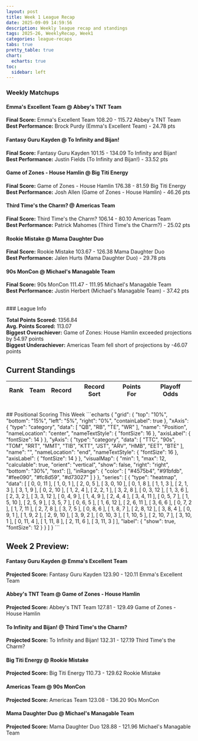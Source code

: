```yaml
---
layout: post
title: Week 1 League Recap
date: 2025-09-09 14:59:56
description: Weekly league recap and standings
tags: 2025-26, WeeklyRecap, Week1
categories: league-recaps
tabs: true
pretty_table: true
chart:
  echarts: true
toc:
  sidebar: left
---
```


### Weekly Matchups

#### Emma's Excellent Team @ Abbey's TNT Team 

**Final Score:** Emma's Excellent Team 108.20 - 115.72 Abbey's TNT Team <br>
**Best Performance:** Brock Purdy (Emma's Excellent Team) - 24.78 pts<br>


#### Fantasy Guru Kayden @ To Infinity and Bijan!

**Final Score:** Fantasy Guru Kayden 101.15 - 134.09 To Infinity and Bijan!<br>
**Best Performance:** Justin Fields (To Infinity and Bijan!) - 33.52 pts<br>


#### Game of Zones - House Hamlin @ Big Titi Energy

**Final Score:** Game of Zones - House Hamlin 176.38 - 81.59 Big Titi Energy<br>
**Best Performance:** Josh Allen (Game of Zones - House Hamlin) - 46.26 pts<br>


#### Third Time's the Charm? @ Americas Team 

**Final Score:** Third Time's the Charm? 106.14 - 80.10 Americas Team <br>
**Best Performance:** Patrick Mahomes (Third Time's the Charm?) - 25.02 pts<br>


#### Rookie Mistake @ Mama Daughter Duo

**Final Score:** Rookie Mistake 103.67 - 126.38 Mama Daughter Duo<br>
**Best Performance:** Jalen Hurts (Mama Daughter Duo) - 29.78 pts<br>


#### 90s MonCon @ Michael's Managable Team

**Final Score:** 90s MonCon 111.47 - 111.95 Michael's Managable Team<br>
**Best Performance:** Justin Herbert (Michael's Managable Team) - 37.42 pts<br>


<br>
### League Info 

**Total Points Scored:** 1356.84 <br>
**Avg. Points Scored:** 113.07<br>
**Biggest Overachiever:** Game of Zones: House Hamlin exceeded projections by 54.97 points<br>
**Biggest Underachiever:** Americas Team  fell short of projections by -46.07 points


## Current Standings

<table
data-click-to-select="true"
data-search="false"
data-toggle="table"
data-url="{{ "/assets/json/standings/Week_1_2025_standings.json"}}">
<thead>
<tr>
<th data-field="rank" data-halign="center" data-align="center" data-sortable="true">Rank</th>
<th data-field="team" data-halign="left" data-align="left" data-sortable="true">Team</th>
<th data-field="record" data-halign="center" data-align="center" data-sortable="true" data-sort-name="record_sort">Record</th>
<th data-field="record_sort" data-sortable="true" data-visible="false">Record Sort</th>
<th data-field="points_for" data-halign="center" data-align="center" data-sortable="true">Points For</th>
<th data-field="playoff_odds" data-halign="center" data-align="center" data-sortable="true">Playoff Odds</th>
</tr>
</thead>
</table>

<br>
## Positional Scoring This Week
```echarts
{
    "grid": {
        "top": "10%",
        "bottom": "15%",
        "left": "5%",
        "right": "0%",
        "containLabel": true
    },
    "xAxis": {
        "type": "category",
        "data": [
            "QB",
            "RB",
            "TE",
            "WR"
        ],
        "name": "Position",
        "nameLocation": "center",
        "nameTextStyle": {
            "fontSize": 16
        },
        "axisLabel": {
            "fontSize": 14
        }
    },
    "yAxis": {
        "type": "category",
        "data": [
            "TTC",
            "90s",
            "TOM",
            "RRT",
            "MMT",
            "TIB",
            "KTT",
            "JST",
            "ARV",
            "HMB",
            "EET",
            "BTE"
        ],
        "name": "",
        "nameLocation": "end",
        "nameTextStyle": {
            "fontSize": 16
        },
        "axisLabel": {
            "fontSize": 14
        }
    },
    "visualMap": {
        "min": 1,
        "max": 12,
        "calculable": true,
        "orient": "vertical",
        "show": false,
        "right": "right",
        "bottom": "30%",
        "text": [],
        "inRange": {
            "color": [
                "#4575b4",
                "#91bfdb",
                "#fee090",
                "#fc8d59",
                "#d73027"
            ]
        }
    },
    "series": [
        {
            "type": "heatmap",
            "data": [
                [
                    0,
                    0,
                    11
                ],
                [
                    1,
                    0,
                    1
                ],
                [
                    2,
                    0,
                    5
                ],
                [
                    3,
                    0,
                    10
                ],
                [
                    0,
                    1,
                    8
                ],
                [
                    1,
                    1,
                    3
                ],
                [
                    2,
                    1,
                    3
                ],
                [
                    3,
                    1,
                    9
                ],
                [
                    0,
                    2,
                    10
                ],
                [
                    1,
                    2,
                    4
                ],
                [
                    2,
                    2,
                    1
                ],
                [
                    3,
                    2,
                    8
                ],
                [
                    0,
                    3,
                    12
                ],
                [
                    1,
                    3,
                    6
                ],
                [
                    2,
                    3,
                    2
                ],
                [
                    3,
                    3,
                    12
                ],
                [
                    0,
                    4,
                    9
                ],
                [
                    1,
                    4,
                    9
                ],
                [
                    2,
                    4,
                    4
                ],
                [
                    3,
                    4,
                    11
                ],
                [
                    0,
                    5,
                    7
                ],
                [
                    1,
                    5,
                    10
                ],
                [
                    2,
                    5,
                    9
                ],
                [
                    3,
                    5,
                    7
                ],
                [
                    0,
                    6,
                    5
                ],
                [
                    1,
                    6,
                    12
                ],
                [
                    2,
                    6,
                    11
                ],
                [
                    3,
                    6,
                    6
                ],
                [
                    0,
                    7,
                    2
                ],
                [
                    1,
                    7,
                    11
                ],
                [
                    2,
                    7,
                    8
                ],
                [
                    3,
                    7,
                    5
                ],
                [
                    0,
                    8,
                    6
                ],
                [
                    1,
                    8,
                    7
                ],
                [
                    2,
                    8,
                    12
                ],
                [
                    3,
                    8,
                    4
                ],
                [
                    0,
                    9,
                    1
                ],
                [
                    1,
                    9,
                    2
                ],
                [
                    2,
                    9,
                    10
                ],
                [
                    3,
                    9,
                    2
                ],
                [
                    0,
                    10,
                    3
                ],
                [
                    1,
                    10,
                    5
                ],
                [
                    2,
                    10,
                    7
                ],
                [
                    3,
                    10,
                    1
                ],
                [
                    0,
                    11,
                    4
                ],
                [
                    1,
                    11,
                    8
                ],
                [
                    2,
                    11,
                    6
                ],
                [
                    3,
                    11,
                    3
                ]
            ],
            "label": {
                "show": true,
                "fontSize": 12
            }
        }
    ]
}
```
    
## Week 2 Preview:
#### Fantasy Guru Kayden @ Emma's Excellent Team

**Projected Score:** Fantasy Guru Kayden 123.90 - 120.11 Emma's Excellent Team<br>


#### Abbey's TNT Team  @ Game of Zones - House Hamlin

**Projected Score:** Abbey's TNT Team  127.81 - 129.49 Game of Zones - House Hamlin<br>


#### To Infinity and Bijan! @ Third Time's the Charm?

**Projected Score:** To Infinity and Bijan! 132.31 - 127.19 Third Time's the Charm?<br>


#### Big Titi Energy @ Rookie Mistake

**Projected Score:** Big Titi Energy 110.73 - 129.62 Rookie Mistake<br>


#### Americas Team  @ 90s MonCon

**Projected Score:** Americas Team  123.08 - 136.20 90s MonCon<br>


#### Mama Daughter Duo @ Michael's Managable Team

**Projected Score:** Mama Daughter Duo 128.88 - 121.96 Michael's Managable Team<br>

